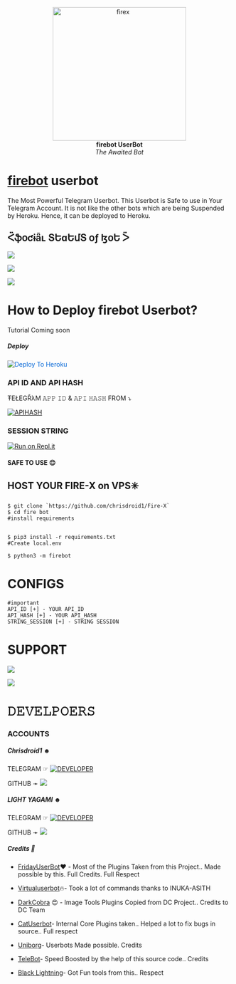 <p align="center">
   
   <a href="https://github.com/Chrisdroid1/firebot">
      <img src="https://telegra.ph/file/4fd8dcd5319be4e025022.jpg" alt="firex", height="300px",width="300px">
   </a>
   <br>
   <b>firebot UserBot</b><br>
   <i>The Awaited Bot</i>
</p>
 
   
# [firebot](https://t.me/FireXUserBot) userbot

The Most Powerful Telegram Userbot.
This Userbot is Safe to use in Your Telegram Account.
It is not like the other bots which are being Suspended by Heroku. Hence, it can be deployed to Heroku.


## ᑈֆօƈɨǟʟ ՏԵɑԵմՏ օƒ ɮօԵ ᐵ 

<p align="left"><a href="https://github.com/Chrisdroid1/firebot/network/members"><img src="https://img.shields.io/github/forks/Chrisdroid1/firebot?label=Forks&logoColor=purple&style=social"></a><p align="left"><a href="https://github.com/Chrisdroid1/firebot/stargazers"><img src="https://img.shields.io/github/stars/Chrisdroid1/firebot?logoColor=red&style=social"></a><p align="left"><a href="https://github.com/Chrisdroid1/firebot"><img src="https://img.shields.io/github/last-commit/Chrisdroid1/firebot?logoColor=brown&style=plastic"></a>

# How to Deploy firebot Userbot?
Tutorial Coming soon
   
##### Deploy
<a href="https://dashboard.heroku.com/new?button-url=https%3A%2F%2Fgithub.com%2FChrisdroid1%2FFire-X&amp;template=https%3A%2F%2Fgithub.com%2FChrisdroid1%2FFire-X" rel="nofollow" style="background-color: initial; box-sizing: border-box; color: #0366d6; text-decoration-line: none;"><img alt="Deploy To Heroku" src="https://camo.githubusercontent.com/83b0e95b38892b49184e07ad572c94c8038323fb/68747470733a2f2f7777772e6865726f6b7563646e2e636f6d2f6465706c6f792f627574746f6e2e737667" style="border-style: none; box-sizing: initial; max-width: 100%;" /></a></div>
     
     


### API ID AND API HASH 
ŦEŁEGŘλM 
𝙰𝙿𝙿 𝙸𝙳 & 𝙰𝙿𝙸 𝙷𝙰𝚂𝙷 
FROM 
 ⤵
   </p><p align="centre"><a href="https://my.telegram.org"> <img src="https://img.shields.io/badge/via_WEBSITE-APP_ID API_HASH-blue?style=for-the-badge&logo=telegram" alt="APIHASH" /></a> 





### SESSION STRING 
<a href="https://replit.com/@Lightyagami788/fire-X-string#main.py/"><img alt="Run on Repl.it" src="https://camo.githubusercontent.com/05149b448485553c6f14f6430a45c12dcc79ed3c/68747470733a2f2f7265706c2e69742f62616467652f6769746875622f6a61727669733231303930342f4a6172766973" style="border-style: none; box-sizing: initial; max-width: 100%;" /></a></div>
#### SAFE TO USE 😌

## HOST YOUR FIRE-X on VPS✳️ 
```
$ git clone `https://github.com/chrisdroid1/Fire-X`
$ cd fire bot 
#install requirements

 
$ pip3 install -r requirements.txt 
#Create local.env 

$ python3 -m firebot 
```
# CONFIGS 
```
#important 
API_ID [+] - YOUR API_ID 
API_HASH [+] - YOUR API_HASH 
STRING_SESSION [+] - STRING SESSION 

```
# SUPPORT 

<a href="https://telegram.me/FIRE_X_CHANNEL" target="_blank"><img src="https://img.shields.io/badge/Join-Channel-yellow.svg?style=for-the-badge&logo=Telegram"></a>

<a href="https://telegram.me/FIREXuserbot" target="_blank"><img src="https://img.shields.io/badge/Join-Support%20Group-red.svg?style=for-the-badge&logo=Telegram"></a>

# 𝙳𝙴𝚅𝙴𝙻𝙿𝙾𝙴𝚁𝚂

### ACCOUNTS

##### Chrisdroid1 ︎☻︎

TELEGRAM ☞︎︎︎ <a href="https://t.me/Mrkahno"> <img src="https://img.shields.io/badge/Mrkahno-leaderdev-black?style=social&logo=telegram" alt="DEVELOPER" /></a>  


GITHUB ➛ <a href="https://github.com/Chrisdroid1" alt="Chrisdroid1"><img src="https://img.shields.io/badge/github-Chrisdroid1-black?logo=github" /></a>

##### LIGHT YAGAMI ☻︎

TELEGRAM ☞︎︎︎ <a href="https://t.me/lightrevengetakeryagami7878oo"> <img src="https://img.shields.io/badge/yagami-dev-blue?style=social&logo=telegram" alt="DEVELOPER" /></a>  
 
 
GITHUB ➛ <a href="https://github.com/Lightyagami788" alt="Yagami"><img src="https://img.shields.io/badge/github-Lightyagami788-teal?logo=github" /></a>





#####  Credits 🌹

- [FridayUserBot](https://github.com/DevsExpo/FridayUserBot)❤️ - 
Most of the Plugins Taken from this Project.. Made possible by this. Full Credits. Full Respect

- [Virtualuserbot](https://github.com/TeamDaisyX/VirtualUserbot)🔥-
Took a lot of commands thanks to INUKA-ASITH

- [DarkCobra](https://github.com/DARK-COBRA/DARKCOBRA) 😍 - 
Image Tools Plugins Copied from DC Project.. Credits to DC Team

- [CatUserbot](https://github.com/sandy1709/catuserbot)- 
Internal Core Plugins taken.. Helped a lot to fix bugs in source.. Full respect

- [Uniborg](https://github.com/SPECIHIDE/UniBorg)- 
Userbots Made possible. Credits

- [TeleBot](https://github.com/xditya/Telebot)-
Speed Boosted by the help of this source code.. Credits

- [Black Lightning](https://github.com/Keinshij/Black-lightning)- 
Got Fun tools from this.. Respect
